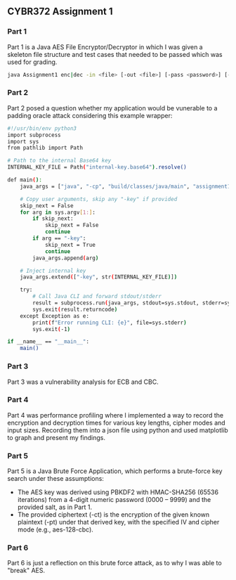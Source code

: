 ## CYBR372 Assignment 1 

### Part 1
Part 1 is a Java AES File Encryptor/Decryptor in which I was given a skeleton file structure and test cases that needed to be passed which was used for grading.

```bash
java Assignment1 enc|dec -in <file> [-out <file>] [-pass <password>] [-salt <salt.base64>] [-key <key.base64>] [-iv <iv.base64>] [-cipher <cipher>]
```

### Part 2
Part 2 posed a question whether my application would be vunerable to a padding oracle attack considering this example wrapper:

```bash
#!/usr/bin/env python3
import subprocess
import sys
from pathlib import Path

# Path to the internal Base64 key
INTERNAL_KEY_FILE = Path("internal-key.base64").resolve()

def main():
    java_args = ["java", "-cp", "build/classes/java/main", "assignment1.Assignment1", "dec"]

    # Copy user arguments, skip any "-key" if provided
    skip_next = False
    for arg in sys.argv[1:]:
        if skip_next:
            skip_next = False
            continue
        if arg == "-key":
            skip_next = True
            continue
        java_args.append(arg)

    # Inject internal key
    java_args.extend(["-key", str(INTERNAL_KEY_FILE)])

    try:
        # Call Java CLI and forward stdout/stderr
        result = subprocess.run(java_args, stdout=sys.stdout, stderr=sys.stderr)
        sys.exit(result.returncode)
    except Exception as e:
        print(f"Error running CLI: {e}", file=sys.stderr)
        sys.exit(-1)

if __name__ == "__main__":
    main()
```

### Part 3
Part 3 was a vulnerability analysis for ECB and CBC.

### Part 4
Part 4 was performance profiling where I implemented a way to record the encryption and decryption times for various key lengths, cipher modes and  input sizes. Recording them into a json file using python and used matplotlib to graph and present my findings.

### Part 5
Part 5 is a Java Brute Force Application, which performs a brute-force key search under these assumptions:

- The AES key was derived using PBKDF2 with HMAC-SHA256 (65536 iterations) from a 4-digit numeric password (0000 – 9999) and the provided salt, as in Part 1.
- The provided ciphertext (-ct) is the encryption of the given known plaintext (-pt) under that derived key, with the specified IV and cipher mode (e.g., aes-128-cbc).

### Part 6 
Part 6 is just a reflection on this brute force attack, as to why I was able to "break" AES.
